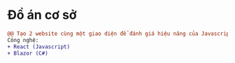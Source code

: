 # Đồ án cơ sở
```diff
@@ Tạo 2 website cùng một giao diện để đánh giá hiệu năng của Javascript và Webassembly @@
Công nghệ:
+ React (Javascript)
+ Blazor (C#)
```
